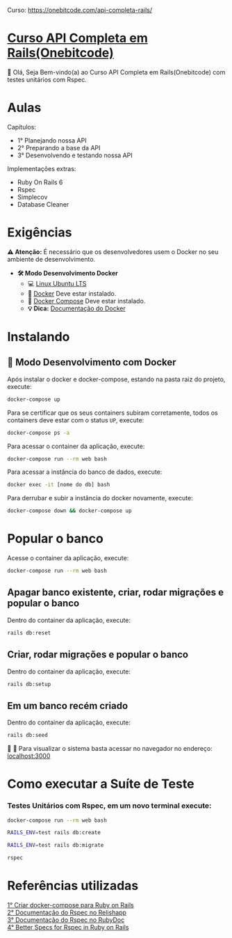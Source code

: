 Curso: https://onebitcode.com/api-completa-rails/

# [Curso API Completa em Rails(Onebitcode)](https://onebitcode.com/api-completa-rails/)

👋 Olá, Seja Bem-vindo(a) ao Curso API Completa em Rails(Onebitcode) com testes unitários com Rspec.

# Aulas

Capítulos:  

- 1° Planejando nossa API
- 2° Preparando a base da API
- 3° Desenvolvendo e testando nossa API

Implementações extras:

- Ruby On Rails 6
- Rspec
- Simplecov
- Database Cleaner

# Exigências

**:warning: Atenção:** É necessário que os desenvolvedores usem o Docker no seu ambiente de desenvolvimento.

- **🛠 Modo Desenvolvimento Docker**
    - :computer: [Linux Ubuntu LTS](https://ubuntu.com/download/desktop)
    - 🐳 [Docker](https://docs.docker.com/engine/installation/) Deve estar instalado.
    - 🐳 [Docker Compose](https://docs.docker.com/compose/) Deve estar instalado.
    - **💡 Dica:** [Documentação do Docker](https://docs.docker.com/)

# Instalando

## 🐳 Modo Desenvolvimento com Docker

Após instalar o docker e docker-compose, estando na pasta raiz do projeto, execute:

```sh
docker-compose up
```

Para se certificar que os seus containers subiram corretamente, todos os containers deve estar com o status `UP`, execute:

```sh
docker-compose ps -a
```

Para acessar o container da aplicação, execute:

```sh
docker-compose run --rm web bash
```

Para acessar a instância do banco de dados, execute:

```sh
docker exec -it [nome do db] bash
```

Para derrubar e subir a instância do docker novamente, execute:

```sh
docker-compose down && docker-compose up
```
# Popular o banco
Acesse o container da aplicação, execute:

```sh
docker-compose run --rm web bash
```
## Apagar banco existente, criar, rodar migrações e popular o banco

Dentro do container da aplicação, execute:

```sh
rails db:reset
```
## Criar, rodar migrações e popular o banco

Dentro do container da aplicação, execute:

```sh
rails db:setup
```
## Em um banco recém criado

Dentro do container da aplicação, execute:

```sh
rails db:seed
```

🚀 :clap: Para visualizar o sistema basta acessar no navegador no endereço: [localhost:3000](localhost:3000)

# Como executar a Suíte de Teste

### Testes Unitários com Rspec, em um novo terminal execute:
```sh
docker-compose run --rm web bash
```

```sh
RAILS_ENV=test rails db:create
```

```sh
RAILS_ENV=test rails db:migrate
```

```sh
rspec
```
# Referências utilizadas

[1° Criar docker-compose para Ruby on Rails](https://docs.docker.com/compose/rails/)  
[2° Documentação do Rspec no Relishapp](https://relishapp.com/rspec)  
[3° Documentação do Rspec no RubyDoc](https://rubydoc.info/gems/rspec-rails/frames)  
[4° Better Specs for Rspec in Ruby on Rails](https://rubydoc.info/gems/rspec-rails/frames)  
